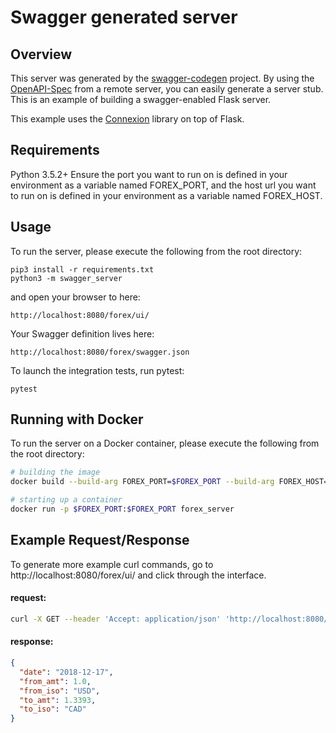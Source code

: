 # Swagger generated server

## Overview
This server was generated by the [swagger-codegen](https://github.com/swagger-api/swagger-codegen) project. By using the
[OpenAPI-Spec](https://github.com/swagger-api/swagger-core/wiki) from a remote server, you can easily generate a server stub.  This
is an example of building a swagger-enabled Flask server.

This example uses the [Connexion](https://github.com/zalando/connexion) library on top of Flask.

## Requirements
Python 3.5.2+
Ensure the port you want to run on is defined in your environment as a variable named FOREX_PORT, and the host url you want to run on is defined in your environment as a variable named FOREX\_HOST.

## Usage
To run the server, please execute the following from the root directory:

```
pip3 install -r requirements.txt
python3 -m swagger_server
```

and open your browser to here:

```
http://localhost:8080/forex/ui/
```

Your Swagger definition lives here:

```
http://localhost:8080/forex/swagger.json
```

To launch the integration tests, run pytest:
```
pytest
```

## Running with Docker

To run the server on a Docker container, please execute the following from the root directory:

```bash
# building the image
docker build --build-arg FOREX_PORT=$FOREX_PORT --build-arg FOREX_HOST=$FOREX_HOST -t forex_server ./

# starting up a container
docker run -p $FOREX_PORT:$FOREX_PORT forex_server
```

## Example Request/Response

To generate more example curl commands, go to http://localhost:8080/forex/ui/ and click through the interface.

#### request:
```bash
curl -X GET --header 'Accept: application/json' 'http://localhost:8080/forex/get_ratUSD/CAD'
```

#### response:
```json
{
  "date": "2018-12-17",
  "from_amt": 1.0,
  "from_iso": "USD",
  "to_amt": 1.3393,
  "to_iso": "CAD"
}
```
